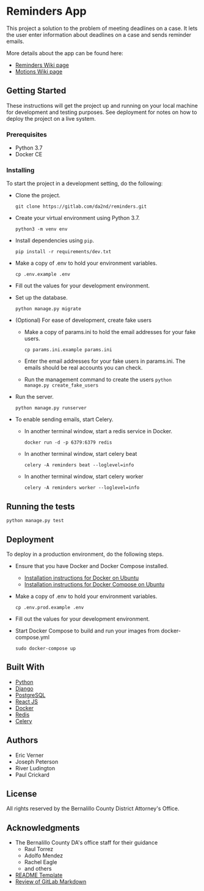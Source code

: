 # Reminders App

This project a solution to the problem of meeting deadlines on a case. It lets the user enter information about deadlines on a case and sends reminder emails.

More details about the app can be found here:

* [Reminders Wiki page](https://gitlab.com/da2nd/reminders/wikis/Reminders)
* [Motions Wiki page](https://gitlab.com/da2nd/reminders/wikis/Motions)

## Getting Started

These instructions will get the project up and running on your local machine for development and testing purposes. See deployment for notes on how to deploy the project on a live system.

### Prerequisites

* Python 3.7
* Docker CE

### Installing
To start the project in a development setting, do the following:

* Clone the project.

  `git clone https://gitlab.com/da2nd/reminders.git`

* Create your virtual environment using Python 3.7. 

  `python3 -m venv env` 

* Install dependencies using `pip`. 

  `pip install -r requirements/dev.txt` 

* Make a copy of .env to hold your environment variables.

  `cp .env.example .env`

* Fill out the values for your development environment.

* Set up the database. 

  `python manage.py migrate`

* (Optional) For ease of development, create fake users
  * Make a copy of params.ini to hold the email addresses for your fake users.
  
    `cp params.ini.example params.ini`
  * Enter the email addresses for your fake users in params.ini. The emails should be real accounts you can check.
  * Run the management command to create the users
    `python manage.py create_fake_users`

* Run the server. 

  `python manage.py runserver`

* To enable sending emails, start Celery.

  * In another terminal window, start a redis service in Docker.

    `docker run -d -p 6379:6379 redis`

  * In another terminal window, start celery beat

    `celery -A reminders beat --loglevel=info`

  * In another terminal window, start celery worker

    `celery -A reminders worker --loglevel=info`

## Running the tests

`python manage.py test`

## Deployment

To deploy in a production environment, do the following steps.

* Ensure that you have Docker and Docker Compose installed.
  * [Installation instructions for Docker on Ubuntu](https://docs.docker.com/install/linux/docker-ce/ubuntu/)
  * [Installation instructions for Docker Compose on Ubuntu](https://linuxize.com/post/how-to-install-and-use-docker-compose-on-ubuntu-18-04/)

* Make a copy of .env to hold your environment variables.

  `cp .env.prod.example .env`

* Fill out the values for your development environment.

* Start Docker Compose to build and run your images from docker-compose.yml

  `sudo docker-compose up`

## Built With

* [Python](https://www.python.org)
* [Django](https://www.djangoproject.com)
* [PostgreSQL](https://www.postgresql.org)
* [React JS](https://reactjs.org)
* [Docker](https://www.docker.com)
* [Redis](https://redis.io)
* [Celery](https://docs.celeryproject.org/en/latest/)

## Authors

* Eric Verner
* Joseph Peterson
* River Ludington
* Paul Crickard

## License

All rights reserved by the Bernalillo County District Attorney's Office.

## Acknowledgments

* The Bernalillo County DA's office staff for their guidance
  * Raul Torrez
  * Adolfo Mendez
  * Rachel Eagle
  * and others
* [README Template](https://gist.github.com/PurpleBooth/109311bb0361f32d87a2)
* [Review of GitLab Markdown](https://docs.gitlab.com/ee/user/markdown.html)
